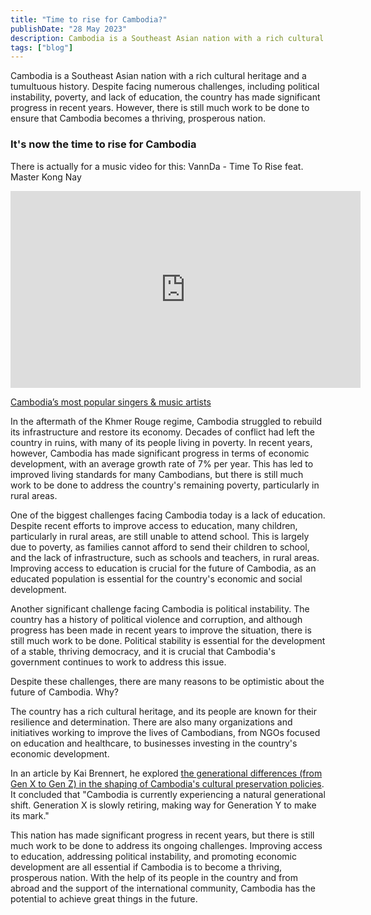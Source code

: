 ```yaml
---
title: "Time to rise for Cambodia?"
publishDate: "28 May 2023"
description: Cambodia is a Southeast Asian nation with a rich cultural heritage
tags: ["blog"]
---
```


Cambodia is a Southeast Asian nation with a rich cultural heritage and a tumultuous history. Despite facing numerous challenges, including political instability, poverty, and lack of education, the country has made significant progress in recent years. However, there is still much work to be done to ensure that Cambodia becomes a thriving, prosperous nation.

### It's now the time to rise for Cambodia

There is actually for a music video for this: VannDa - Time To Rise feat. Master Kong Nay

<iframe title="YouTube video player" src="https://www.youtube-nocookie.com/embed/rvje5oblrLw" width="560" height="315" frameborder="0" allowfullscreen="allowfullscreen"></iframe>

[Cambodia’s most popular singers & music artists](https://cambopedia.com/cambodia-most-popular-singers-music-artists/)

In the aftermath of the Khmer Rouge regime, Cambodia struggled to rebuild its infrastructure and restore its economy. Decades of conflict had left the country in ruins, with many of its people living in poverty. In recent years, however, Cambodia has made significant progress in terms of economic development, with an average growth rate of 7% per year. This has led to improved living standards for many Cambodians, but there is still much work to be done to address the country's remaining poverty, particularly in rural areas.

One of the biggest challenges facing Cambodia today is a lack of education. Despite recent efforts to improve access to education, many children, particularly in rural areas, are still unable to attend school. This is largely due to poverty, as families cannot afford to send their children to school, and the lack of infrastructure, such as schools and teachers, in rural areas. Improving access to education is crucial for the future of Cambodia, as an educated population is essential for the country's economic and social development.

Another significant challenge facing Cambodia is political instability. The country has a history of political violence and corruption, and although progress has been made in recent years to improve the situation, there is still much work to be done. Political stability is essential for the development of a stable, thriving democracy, and it is crucial that Cambodia's government continues to work to address this issue.

Despite these challenges, there are many reasons to be optimistic about the future of Cambodia. Why?

The country has a rich cultural heritage, and its people are known for their resilience and determination. There are also many organizations and initiatives working to improve the lives of Cambodians, from NGOs focused on education and healthcare, to businesses investing in the country's economic development.

In an article by Kai Brennert, he explored [the generational differences (from Gen X to Gen Z) in the shaping of Cambodia's cultural preservation policies](https://artsequator.com/genx_genz_cambodi/). It concluded that "Cambodia is currently experiencing a natural generational shift. Generation X is slowly retiring, making way for Generation Y to make its mark."

This nation has made significant progress in recent years, but there is still much work to be done to address its ongoing challenges. Improving access to education, addressing political instability, and promoting economic development are all essential if Cambodia is to become a thriving, prosperous nation. With the help of its people in the country and from abroad and the support of the international community, Cambodia has the potential to achieve great things in the future.
